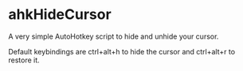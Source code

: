 # ahkHideCursor
A very simple AutoHotkey script to hide and unhide your cursor.

Default keybindings are ctrl+alt+h to hide the cursor and ctrl+alt+r to restore it.
